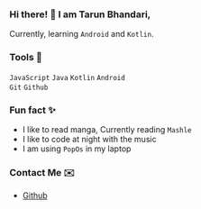 <!---
  tarun-bhandari/tarun-bhandari is a ✨ special ✨ repository because its `README.md` (this file) appears on your GitHub profile.
  You can click the Preview link to take a look at your changes.
--->

<!--- Small Summary --->
### Hi there! 👋 I am Tarun Bhandari,
Currently, learning `Android` and `Kotlin`. 

### Tools 🧰
`JavaScript` `Java` `Kotlin` `Android`  
`Git` `Github`

### Fun fact ✨  
- I like to read manga, Currently reading `Mashle`
- I like to code at night with the music
- I am using `PopOs` in my laptop  

### Contact Me ✉️
- [Github]('https;//github.com/tarun-bhandari')  


